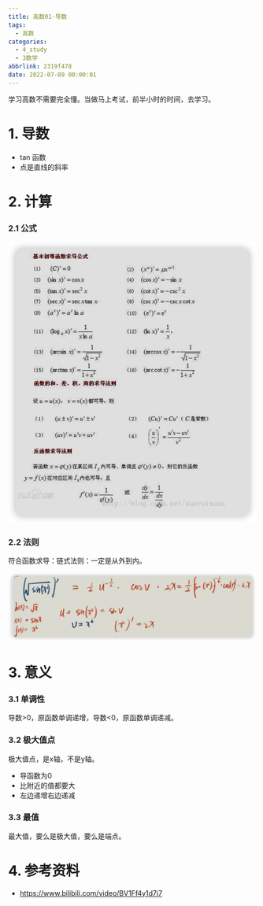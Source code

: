 ```yaml
---
title: 高数01-导数
tags:
  - 高数
categories:
  - 4_study
  - 3数学
abbrlink: 2319f478
date: 2022-07-09 00:00:01
---
```


学习高数不需要完全懂。当做马上考试，前半小时的时间，去学习。

<!-- more -->

# 1. 导数

+ tan 函数
+ 点是直线的斜率

# 2. 计算

### 2.1 公式

<img src="%E9%AB%98%E6%95%B001-%E5%AF%BC%E6%95%B0/iShot_2022-07-10_20.02.02.jpg" alt="iShot_2022-07-10_20.02.02"  />

### 2.2 法则

符合函数求导：链式法则：一定是从外到内。

![iShot_2022-07-10_20.35.23](%E9%AB%98%E6%95%B001-%E5%AF%BC%E6%95%B0/iShot_2022-07-10_20.35.23.jpg)



# 3. 意义

### 3.1 单调性

导数>0，原函数单调递增，导数<0，原函数单调递减。

### 3.2 极大值点

极大值点，是x轴，不是y轴。

+ 导函数为0 
+ 比附近的值都要大
+ 左边递增右边递减

### 3.3 最值

最大值，要么是极大值，要么是端点。



# 4. 参考资料

+ https://www.bilibili.com/video/BV1Ff4y1d7i7


